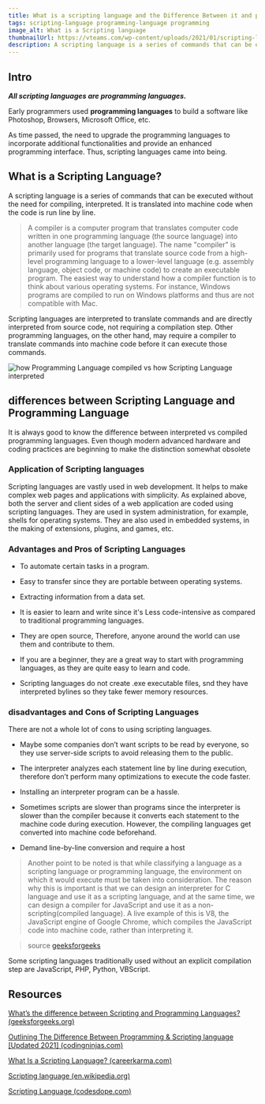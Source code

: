```yaml
---
title: What is a scripting language and the Difference Between it and programming language
tags: scripting-language programming-language programming
image_alt: What is a Scripting language
thumbnailUrl: https://vteams.com/wp-content/uploads/2021/01/scripting-languages.jpg
description: A scripting language is a series of commands that can be executed without the need for compiling, it's interpreted line by line into machine code
---
```


## Intro

**_All scripting languages are programming languages._**

Early programmers used **programming languages** to build a software like Photoshop, Browsers, Microsoft Office, etc.

As time passed, the need to upgrade the programming languages to incorporate additional functionalities and provide an enhanced programming interface. Thus, scripting languages came into being.

## What is a Scripting Language?

A scripting language is a series of commands that can be executed without the need for compiling, interpreted. It is translated into machine code when the code is run line by line.

> A compiler is a computer program that translates computer code written in one programming language (the source language) into another language (the target language). The name "compiler" is primarily used for programs that translate source code from a high-level programming language to a lower-level language (e.g. assembly language, object code, or machine code) to create an executable program.
> The easiest way to understand how a compiler function is to think about various operating systems. For instance, Windows programs are compiled to run on Windows platforms and thus are not compatible with Mac.

Scripting languages are interpreted to translate commands and are directly interpreted from source code, not requiring a compilation step. Other programming languages, on the other hand, may require a compiler to translate commands into machine code before it can execute those commands.

![how Programming Language compiled vs how Scripting Language interpreted](https://www.dl.dropboxusercontent.com/s/0orbgxxw8xjbwpt/script.png)

## differences between Scripting Language and Programming Language

It is always good to know the difference between interpreted vs compiled programming languages. Even though modern advanced hardware and coding practices are beginning to make the distinction somewhat obsolete

### Application of Scripting languages

Scripting languages are vastly used in web development. It helps to make complex web pages and applications with simplicity. As explained above, both the server and client sides of a web application are coded using scripting languages. They are used in system administration, for example, shells for operating systems. They are also used in embedded systems, in the making of extensions, plugins, and games, etc.

### Advantages and Pros of Scripting Languages

- To automate certain tasks in a program.

- Easy to transfer since they are portable between operating systems.

- Extracting information from a data set.

- It is easier to learn and write since it's Less code-intensive as compared to traditional programming languages.

- They are open source, Therefore, anyone around the world can use them and contribute to them.

- If you are a beginner, they are a great way to start with programming languages, as they are quite easy to learn and code.

- Scripting languages do not create .exe executable files, snd they have interpreted bylines so they take fewer memory resources.

### disadvantages and Cons of Scripting Languages

There are not a whole lot of cons to using scripting languages.

- Maybe some companies don’t want scripts to be read by everyone, so they use server-side scripts to avoid releasing them to the public.

- The interpreter analyzes each statement line by line during execution, therefore don’t perform many optimizations to execute the code faster.

- Installing an interpreter program can be a hassle.

- Sometimes scripts are slower than programs since the interpreter is slower than the compiler because it converts each statement to the machine code during execution. However, the compiling languages get converted into machine code beforehand.

- Demand line-by-line conversion and require a host

> Another point to be noted is that while classifying a language as a scripting language or programming language, the environment on which it would execute must be taken into consideration. The reason why this is important is that we can design an interpreter for C language and use it as a scripting language, and at the same time, we can design a compiler for JavaScript and use it as a non-scripting(compiled language). A live example of this is V8, the JavaScript engine of Google Chrome, which compiles the JavaScript code into machine code, rather than interpreting it.

> source [geeksforgeeks](https://www.geeksforgeeks.org/whats-the-difference-between-scripting-and-programming-languages/)

Some scripting languages traditionally used without an explicit compilation step are JavaScript, PHP, Python, VBScript.

## Resources

[What’s the difference between Scripting and Programming Languages? (geeksforgeeks.org)](https://www.geeksforgeeks.org/whats-the-difference-between-scripting-and-programming-languages/)

[Outlining The Difference Between Programming & Scripting language [Updated 2021] (codingninjas.com)](https://www.codingninjas.com/blog/2018/12/08/difference-between-a-programming-language-and-a-scripting-language/)

[What Is a Scripting Language? (careerkarma.com)](https://careerkarma.com/blog/what-is-a-scripting-language/)

[Scripting language (en.wikipedia.org)](https://en.wikipedia.org/wiki/Scripting_language)

[Scripting Language (codesdope.com)](https://www.codesdope.com/blog/article/scripting-language/)
